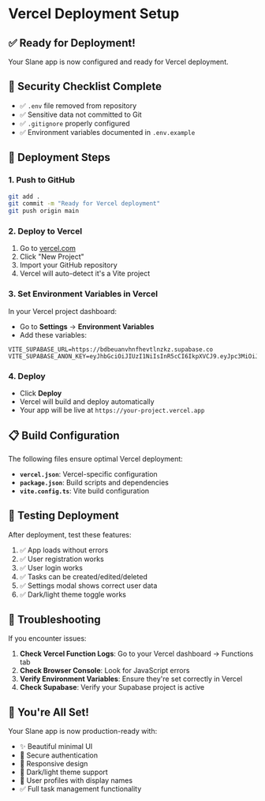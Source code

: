 # Vercel Deployment Setup

## ✅ Ready for Deployment!

Your Slane app is now configured and ready for Vercel deployment.

## 🔐 Security Checklist Complete

- ✅ `.env` file removed from repository
- ✅ Sensitive data not committed to Git
- ✅ `.gitignore` properly configured
- ✅ Environment variables documented in `.env.example`

## 🚀 Deployment Steps

### 1. Push to GitHub
```bash
git add .
git commit -m "Ready for Vercel deployment"
git push origin main
```

### 2. Deploy to Vercel
1. Go to [vercel.com](https://vercel.com)
2. Click "New Project"
3. Import your GitHub repository
4. Vercel will auto-detect it's a Vite project

### 3. Set Environment Variables in Vercel
In your Vercel project dashboard:
- Go to **Settings** → **Environment Variables**
- Add these variables:

```
VITE_SUPABASE_URL=https://bdbeuanvhnfhevtlnzkz.supabase.co
VITE_SUPABASE_ANON_KEY=eyJhbGciOiJIUzI1NiIsInR5cCI6IkpXVCJ9.eyJpc3MiOiJzdXBhYmFzZSIsInJlZiI6ImJkYmV1YW52aG5maGV2dGxuemt6Iiwicm9sZSI6ImFub24iLCJpYXQiOjE3NTUwMTUzMDgsImV4cCI6MjA3MDU5MTMwOH0.E4HHlB26sALZB7EYLpqwzQrEexYFZBcY09GnbCysbMA
```

### 4. Deploy
- Click **Deploy**
- Vercel will build and deploy automatically
- Your app will be live at `https://your-project.vercel.app`

## 📋 Build Configuration

The following files ensure optimal Vercel deployment:

- **`vercel.json`**: Vercel-specific configuration
- **`package.json`**: Build scripts and dependencies
- **`vite.config.ts`**: Vite build configuration

## 🧪 Testing Deployment

After deployment, test these features:
1. ✅ App loads without errors
2. ✅ User registration works
3. ✅ User login works
4. ✅ Tasks can be created/edited/deleted
5. ✅ Settings modal shows correct user data
6. ✅ Dark/light theme toggle works

## 🔧 Troubleshooting

If you encounter issues:

1. **Check Vercel Function Logs**: Go to your Vercel dashboard → Functions tab
2. **Check Browser Console**: Look for JavaScript errors
3. **Verify Environment Variables**: Ensure they're set correctly in Vercel
4. **Check Supabase**: Verify your Supabase project is active

## 🎉 You're All Set!

Your Slane app is now production-ready with:
- ✨ Beautiful minimal UI
- 🔐 Secure authentication
- 📱 Responsive design
- 🌙 Dark/light theme support
- 👤 User profiles with display names
- ✅ Full task management functionality